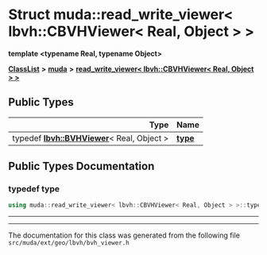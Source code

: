 

# Struct muda::read\_write\_viewer&lt; lbvh::CBVHViewer&lt; Real, Object &gt; &gt;

**template &lt;typename Real, typename Object&gt;**



[**ClassList**](annotated.md) **>** [**muda**](namespacemuda.md) **>** [**read\_write\_viewer&lt; lbvh::CBVHViewer&lt; Real, Object &gt; &gt;**](structmuda_1_1read__write__viewer_3_01lbvh_1_1_c_b_v_h_viewer_3_01_real_00_01_object_01_4_01_4.md)






















## Public Types

| Type | Name |
| ---: | :--- |
| typedef [**lbvh::BVHViewer**](classmuda_1_1lbvh_1_1details_1_1_b_v_h_viewer_base.md)&lt; Real, Object &gt; | [**type**](#typedef-type)  <br> |
















































## Public Types Documentation




### typedef type 

```C++
using muda::read_write_viewer< lbvh::CBVHViewer< Real, Object > >::type =  lbvh::BVHViewer<Real, Object>;
```




<hr>

------------------------------
The documentation for this class was generated from the following file `src/muda/ext/geo/lbvh/bvh_viewer.h`

